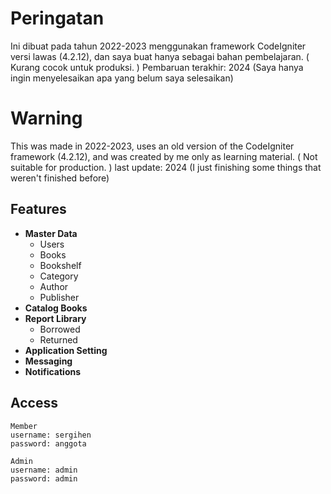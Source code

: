 # Peringatan

Ini dibuat pada tahun 2022-2023 menggunakan framework CodeIgniter versi lawas (4.2.12), dan saya buat hanya sebagai bahan pembelajaran. ( Kurang cocok untuk produksi. ) Pembaruan terakhir: 2024 (Saya hanya ingin menyelesaikan apa yang belum saya selesaikan)

# Warning

This was made in 2022-2023, uses an old version of the CodeIgniter framework (4.2.12), and was created by me only as learning material. ( Not suitable for production. ) last update: 2024 (I just finishing some things that weren't finished before)

## Features

- **Master Data**
  - Users
  - Books
  - Bookshelf
  - Category
  - Author
  - Publisher
- **Catalog Books**
- **Report Library**
  - Borrowed
  - Returned
- **Application Setting**
- **Messaging**
- **Notifications**

## Access

```
Member
username: sergihen
password: anggota

Admin
username: admin
password: admin
```

